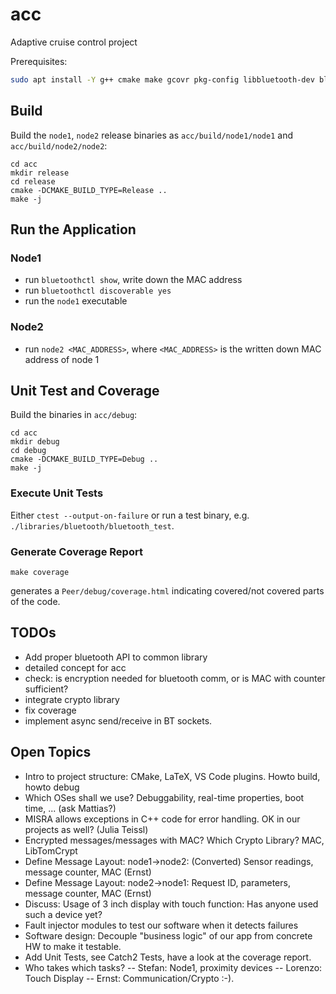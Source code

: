 # acc

Adaptive cruise control project

Prerequisites:
```bash
sudo apt install -Y g++ cmake make gcovr pkg-config libbluetooth-dev bluez libglib2.0-dev latexmk texlive-latex-extra
```

## Build

Build the `node1`, `node2` release binaries as `acc/build/node1/node1` and `acc/build/node2/node2`:
```
cd acc
mkdir release
cd release
cmake -DCMAKE_BUILD_TYPE=Release ..
make -j
```

## Run the Application

### Node1

- run `bluetoothctl show`, write down the MAC address
- run `bluetoothctl discoverable yes`
- run the `node1` executable 

### Node2

- run `node2 <MAC_ADDRESS>`, where `<MAC_ADDRESS>` is the written down MAC address of node 1

## Unit Test and Coverage
Build the binaries in `acc/debug`:
```
cd acc
mkdir debug
cd debug
cmake -DCMAKE_BUILD_TYPE=Debug ..
make -j
```

### Execute Unit Tests
Either `ctest --output-on-failure` or run a test binary, e.g. `./libraries/bluetooth/bluetooth_test`.
### Generate Coverage Report
```
make coverage
```
generates a `Peer/debug/coverage.html` indicating covered/not covered parts of the code.

## TODOs

- Add proper bluetooth API to common library
- detailed concept for acc
- check: is encryption needed for bluetooth comm, or is MAC with counter sufficient?
- integrate crypto library
- fix coverage
- implement async send/receive in BT sockets.

## Open Topics
- Intro to project structure: CMake, LaTeX, VS Code plugins. Howto build, howto debug
- Which OSes shall we use? Debuggability, real-time properties, boot time, ... (ask Mattias?)
- MISRA allows exceptions in C++ code for error handling. OK in our projects as well? (Julia Teissl)
- Encrypted messages/messages with MAC? Which Crypto Library? MAC, LibTomCrypt
- Define Message Layout: node1->node2: (Converted) Sensor readings, message counter, MAC (Ernst)
- Define Message Layout: node2->node1: Request ID, parameters, message counter, MAC (Ernst)
- Discuss: Usage of 3 inch display with touch function: Has anyone used such a device yet?
- Fault injector modules to test our software when it detects failures
- Software design: Decouple "business logic" of our app from concrete HW to make it testable.
- Add Unit Tests, see Catch2 Tests, have a look at the coverage report.
- Who takes which tasks?
-- Stefan: Node1, proximity devices
-- Lorenzo: Touch Display
-- Ernst: Communication/Crypto :-).